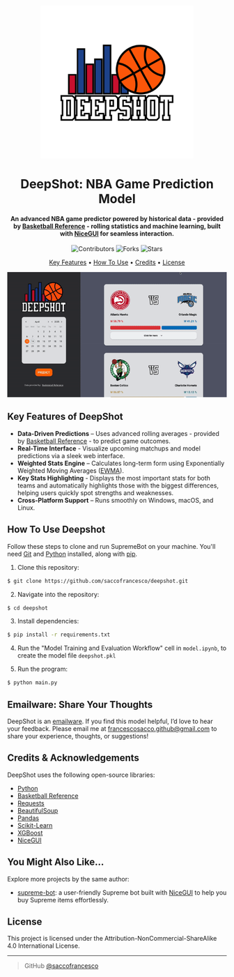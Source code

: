 <div align="center">
  <img src="img/icon.png" alt="DeepShot - NBA Game Prediction Model" width="350">
  <h1>DeepShot: NBA Game Prediction Model</h1>
</div>

<h4 align="center">An advanced NBA game predictor powered by historical data - provided by <a href="https://www.basketball-reference.com" target="_blank">Basketball Reference</a> - rolling statistics and machine learning, built with <a href="https://nicegui.io" target="_blank">NiceGUI</a> for seamless interaction.</h4>

<p align="center">
  <img src="https://img.shields.io/github/contributors/saccofrancesco/deepshot?style=for-the-badge" alt="Contributors">
  <img src="https://img.shields.io/github/forks/saccofrancesco/deepshot?style=for-the-badge" alt="Forks">
  <img src="https://img.shields.io/github/stars/saccofrancesco/deepshot?style=for-the-badge" alt="Stars">
</p>

<p align="center">
  <a href="#key-features">Key Features</a> •
  <a href="#how-to-use">How To Use</a> •
  <a href="#credits">Credits</a> •
  <a href="#license">License</a>
</p>

<div align="center">
  <img src="./img/usage.gif" alt="DeepShot in action">
</div>

## Key Features of DeepShot
* **Data-Driven Predictions** – Uses advanced rolling averages - provided by <a href="https://www.basketball-reference.com" target="_blank">Basketball Reference</a> - to predict game outcomes.
* **Real-Time Interface** - Visualize upcoming matchups and model predictions via a sleek web interface.
* **Weighted Stats Engine** – Calculates long-term form using Exponentially Weighted Moving Averages (<a href="https://en.wikipedia.org/wiki/EWMA_chart" target="_blank">EWMA</a>).
* **Key Stats Highlighting** - Displays the most important stats for both teams and automatically highlights those with the biggest differences, helping users quickly spot strengths and weaknesses.
* **Cross-Platform Support** – Runs smoothly on Windows, macOS, and Linux.

## How To Use Deepshot
Follow these steps to clone and run SupremeBot on your machine. You'll need [Git](https://git-scm.com) and [Python](https://www.python.org/downloads/) installed, along with [pip](https://pip.pypa.io/en/stable/).

1. Clone this repository:

```bash
$ git clone https://github.com/saccofrancesco/deepshot.git
```

2. Navigate into the repository:

```bash
$ cd deepshot
```

3. Install dependencies:

```bash
$ pip install -r requirements.txt
```

4. Run the "Model Training and Evaluation Workflow" cell in `model.ipynb`, to create the model file `deepshot.pkl`

5. Run the program:

```bash
$ python main.py
```

## Emailware: Share Your Thoughts
DeepShot is an [emailware](https://en.wiktionary.org/wiki/emailware). If you find this model helpful, I’d love to hear your feedback. Please email me at <francescosacco.github@gmail.com> to share your experience, thoughts, or suggestions!

## Credits & Acknowledgements
DeepShot uses the following open-source libraries:
- [Python](https://www.python.org/)
- [Basketball Reference](https://www.basketball-reference.com)
- [Requests](https://requests.readthedocs.io/en/latest/)
- [BeautifulSoup](https://www.crummy.com/software/BeautifulSoup/bs4/doc/)
- [Pandas](https://pandas.pydata.org)
- [Scikit-Learn](https://scikit-learn.org/stable/)
- [XGBoost](https://xgboost.readthedocs.io/en/release_3.0.0/)
- [NiceGUI](https://nicegui.io)

## You Might Also Like...
Explore more projects by the same author:
- [supreme-bot](https://github.com/saccofrancesco/supremebot): a user-friendly Supreme bot built with [NiceGUI](https://nicegui.io) to help you buy Supreme items effortlessly.

## License
This project is licensed under the Attribution-NonCommercial-ShareAlike 4.0 International License.

---
> GitHub [@saccofrancesco](https://github.com/saccofrancesco)
